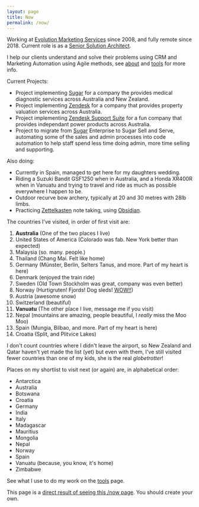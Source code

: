 ```yaml
---
layout: page
title: Now
permalink: /now/
---
```


Working at [Evolution Marketing Services](http://evolutionmarketing.com.au/) since 2008, and fully remote since 2018. Current role is as a [Senior Solution Architect](https://www.linkedin.com/in/benhamilton/).

I help our clients understand and solve their problems using CRM and Marketing Automation using Agile methods, see [about](https://ben.hamilton.id.au/about) and [tools](http://ben.hamilton.id.au/tools) for more info. 

Current Projects:

- Project implementing [Sugar](https://www.sugarcrm.com/au/?utm_source=ben.hamilton.id.au) for a company the provides medical diagnostic services across Australia and New Zealand.
- Project implementing [Zendesk](https://www.zendesk.com/?utm_source=ben.hamilton.id.au) for a company that provides property valuation services across Australia.
- Project implementing [Zendesk Support Suite](https://www.zendesk.com/?utm_source=ben.hamilton.id.au) for a fun company that provides independant power products across Australia.
- Project to migrate from [Sugar](https://www.sugarcrm.com/au/?utm_source=ben.hamilton.id.au) Enterprise to Sugar Sell and Serve, automating some of the sales and admin processes into code automation to help staff spend less time doing admin, more time selling and supporting.

Also doing:

- Currently in Spain, managed to get here for my daughters wedding.
- Riding a Suzuki Bandit GSF1250 when in Australia, and a Honda XR400R when in Vanuatu and trying to travel and ride as much as possible everywhere I happen to be.
- Outdoor recurve bow archery, typically at 20 and 30 metres with 28lb limbs.
- Practicing [Zettelkasten](https://www.amazon.com.au/dp/B06WVYW33Y/ref=cm_sw_em_r_mt_dp_U_7dIVEbJ9VHTM1) note taking, using [Obsidian](https://obsidian.md).

The countries I've visited, in order of first visit are:

1. **Australia** (One of the two places I live)
2. United States of America (Colorado was fab. New York better than expected)
3. Malaysia (so. many. people.)
4. Thailand (Chang Mai. Felt like home)
5. Germany (Münster, Berlin, Selters Tanus, and more. Part of my heart is here)
6. Denmark (enjoyed the train ride)
7. Sweden (Old Town Stockholm was great, company was even better)
8. Norway (Hurtigruten! Fjords! Dog sleds! [WOW!!](https://www.cruisin.me/cruise-ship-webcams/hurtigruten/ms-richard-with2/))
9. Austria (awesome snow)
10. Switzerland (beautiful)
11. **Vanuatu** (The other place I live, message me if you visit)
12. Nepal (mountains are amazing, people beautiful, I *really* miss the Moo Moo)
13. Spain (Mungia, Bilbao, and more. Part of my heart is here)
14. Croatia (Split, and Plitvice Lakes)

I don't count countries where I didn't leave the airport, so New Zealand and Qatar haven't yet made the list (yet) but even with them, I've still visited fewer countries than one of my kids, she is the real *globetrotter*!

Places on my shortlist to visit next (or again) are, in alphabetical order:

- Antarctica
- Australia
- Botswana
- Croatia
- Germany
- India
- Italy
- Madagascar
- Mauritius
- Mongolia
- Nepal
- Norway
- Spain
- Vanuatu (because, you know, it's home)
- Zimbabwe

See what I use to do my work on the [tools](/tools) page.

This page is a [direct result of seeing this /now page](https://sivers.org/now). You should create your own.
